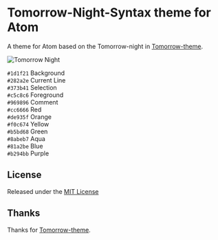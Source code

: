 Tomorrow-Night-Syntax theme for Atom
===

A theme for Atom based on the Tomorrow-night in [Tomorrow-theme](https://github.com/chriskempson/tomorrow-theme).

![Tomorrow Night](https://github.com/kyoh86/tomorrow-night-syntax/raw/master/palette.png)

`#1d1f21` Background  
`#282a2e` Current Line  
`#373b41` Selection  
`#c5c8c6` Foreground  
`#969896` Comment  
`#cc6666` Red  
`#de935f` Orange  
`#f0c674` Yellow  
`#b5bd68` Green  
`#8abeb7` Aqua  
`#81a2be` Blue  
`#b294bb` Purple  

## License
Released under the [MIT License](https://github.com/chriskempson/tomorrow-theme/blob/master/LICENSE.md)

## Thanks

Thanks for [Tomorrow-theme](https://github.com/chriskempson/tomorrow-theme).
